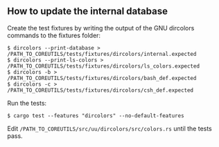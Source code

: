 ## How to update the internal database

Create the test fixtures by writing the output of the GNU dircolors commands to the fixtures folder:

```
$ dircolors --print-database > /PATH_TO_COREUTILS/tests/fixtures/dircolors/internal.expected
$ dircolors --print-ls-colors > /PATH_TO_COREUTILS/tests/fixtures/dircolors/ls_colors.expected
$ dircolors -b > /PATH_TO_COREUTILS/tests/fixtures/dircolors/bash_def.expected
$ dircolors -c > /PATH_TO_COREUTILS/tests/fixtures/dircolors/csh_def.expected
```

Run the tests:

```
$ cargo test --features "dircolors" --no-default-features
```

Edit `/PATH_TO_COREUTILS/src/uu/dircolors/src/colors.rs` until the tests pass.
